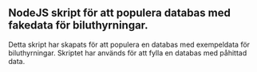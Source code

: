 ## NodeJS skript för att populera databas med fakedata för biluthyrningar.

Detta skript har skapats för att populera en databas med exempeldata för biluthyrningar.
Skriptet har används för att fylla en databas med påhittad data.
